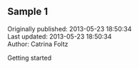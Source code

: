 ## Sample 1  
Originally published: 2013-05-23 18:50:34  
Last updated: 2013-05-23 18:50:34  
Author: Catrina Foltz  
  
Getting started